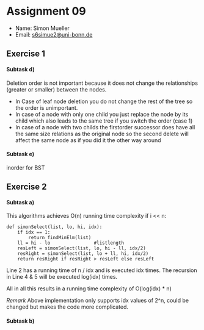 # Assignment 09
- Name: Simon Mueller
- Email: s6simue2@uni-bonn.de

## Exercise 1
#### Subtask d)
Deletion order is not important because it does not change the relationships (greater or smaller) between the nodes. 
- In Case of leaf node deletion you do not change the rest of the tree so the order is unimportant.
- In case of a node with only one child you just replace the node by its child which also leads to the same tree if you switch the order (case 1)
- In case of a node with two childs the firstorder successor does have all the same size relations as the original node so the second delete will affect the same node as if you did it the other way around

#### Subtask e)
inorder for BST

## Exercise 2
#### Subtask a)
This algorithms achieves O(n) running time complexity if i << n: 
```
def simonSelect(list, lo, hi, idx):
    if idx == 1:
        return findMinElm(list)
    ll = hi - lo                #listlength
    resLeft = simonSelect(list, lo, hi - ll, idx/2)
    resRight = simonSelect(list, lo + ll, hi, idx/2)
    return resRight if resRight > resLeft else resLeft 
```
Line 2 has a running time of n / idx and is executed idx times.
The recursion in Line 4 & 5 will be executed log(idx) times.

All in all this results in a running time complexity of O(log(idx) * n)

*Remark* Above implementation only supports idx values of 2^n, could be changed but makes the code more complicated.
 
#### Subtask b)
